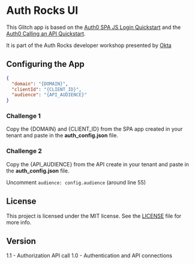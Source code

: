 # Auth Rocks UI

This Glitch app is based on the [Auth0 SPA JS Login Quickstart](https://github.com/auth0-samples/auth0-javascript-samples/tree/master/01-Login) and the [Auth0 Calling an API Quickstart](https://github.com/auth0-samples/auth0-javascript-samples/tree/master/01-Login).

It is part of the Auth Rocks developer workshop presented by [Okta](https://okta.com)

## Configuring the App

```json
{
  "domain": "{DOMAIN}",
  "clientId": "{CLIENT_ID}",
  "audience": "{API_AUDIENCE}"
}
```

### Challenge 1

Copy the {DOMAIN} and {CLIENT_ID} from the SPA app created in your tenant and paste in the **auth_config.json** file.

### Challenge 2

Copy the {API_AUDIENCE} from the API create in your tenant and paste in the **auth_config.json** file.

Uncomment `audience: config.audience` (around line 55) 

## License

This project is licensed under the MIT license. See the [LICENSE](LICENSE.txt) file for more info.

## Version

1.1 - Authorization API call
1.0 - Authentication and API connections
